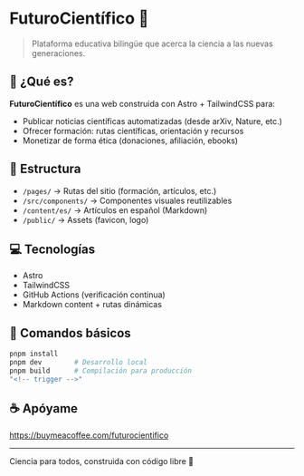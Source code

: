 
# FuturoCientífico 🌟

> Plataforma educativa bilingüe que acerca la ciencia a las nuevas generaciones.

## 🚀 ¿Qué es?

**FuturoCientífico** es una web construida con Astro + TailwindCSS para:

- Publicar noticias científicas automatizadas (desde arXiv, Nature, etc.)
- Ofrecer formación: rutas científicas, orientación y recursos
- Monetizar de forma ética (donaciones, afiliación, ebooks)

## 📁 Estructura

- `/pages/` → Rutas del sitio (formación, artículos, etc.)
- `/src/components/` → Componentes visuales reutilizables
- `/content/es/` → Artículos en español (Markdown)
- `/public/` → Assets (favicon, logo)

## 💻 Tecnologías

- Astro
- TailwindCSS
- GitHub Actions (verificación continua)
- Markdown content + rutas dinámicas

## 🧪 Comandos básicos

```bash
pnpm install
pnpm dev        # Desarrollo local
pnpm build      # Compilación para producción
"<!-- trigger -->"
```

## ☕ Apóyame

https://buymeacoffee.com/futurocientifico

---

Ciencia para todos, construida con código libre 💫
